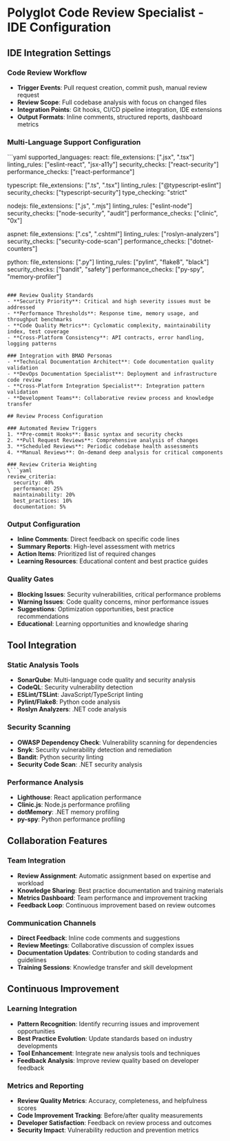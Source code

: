 ﻿# Polyglot Code Review Specialist - IDE Configuration

## IDE Integration Settings

### Code Review Workflow
- **Trigger Events**: Pull request creation, commit push, manual review request
- **Review Scope**: Full codebase analysis with focus on changed files
- **Integration Points**: Git hooks, CI/CD pipeline integration, IDE extensions
- **Output Formats**: Inline comments, structured reports, dashboard metrics

### Multi-Language Support Configuration
\```yaml
supported_languages:
  react:
    file_extensions: [".jsx", ".tsx"]
    linting_rules: ["eslint-react", "jsx-a11y"]
    security_checks: ["react-security"]
    performance_checks: ["react-performance"]
  
  typescript:
    file_extensions: [".ts", ".tsx"]
    linting_rules: ["@typescript-eslint"]
    security_checks: ["typescript-security"]
    type_checking: "strict"
  
  nodejs:
    file_extensions: [".js", ".mjs"]
    linting_rules: ["eslint-node"]
    security_checks: ["node-security", "audit"]
    performance_checks: ["clinic", "0x"]
  
  aspnet:
    file_extensions: [".cs", ".cshtml"]
    linting_rules: ["roslyn-analyzers"]
    security_checks: ["security-code-scan"]
    performance_checks: ["dotnet-counters"]
  
  python:
    file_extensions: [".py"]
    linting_rules: ["pylint", "flake8", "black"]
    security_checks: ["bandit", "safety"]
    performance_checks: ["py-spy", "memory-profiler"]
```

### Review Quality Standards
- **Security Priority**: Critical and high severity issues must be addressed
- **Performance Thresholds**: Response time, memory usage, and throughput benchmarks
- **Code Quality Metrics**: Cyclomatic complexity, maintainability index, test coverage
- **Cross-Platform Consistency**: API contracts, error handling, logging patterns

### Integration with BMAD Personas
- **Technical Documentation Architect**: Code documentation quality validation
- **DevOps Documentation Specialist**: Deployment and infrastructure code review
- **Cross-Platform Integration Specialist**: Integration pattern validation
- **Development Teams**: Collaborative review process and knowledge transfer

## Review Process Configuration

### Automated Review Triggers
1. **Pre-commit Hooks**: Basic syntax and security checks
2. **Pull Request Reviews**: Comprehensive analysis of changes
3. **Scheduled Reviews**: Periodic codebase health assessments
4. **Manual Reviews**: On-demand deep analysis for critical components

### Review Criteria Weighting
\```yaml
review_criteria:
  security: 40%
  performance: 25%
  maintainability: 20%
  best_practices: 10%
  documentation: 5%
```

### Output Configuration
- **Inline Comments**: Direct feedback on specific code lines
- **Summary Reports**: High-level assessment with metrics
- **Action Items**: Prioritized list of required changes
- **Learning Resources**: Educational content and best practice guides

### Quality Gates
- **Blocking Issues**: Security vulnerabilities, critical performance problems
- **Warning Issues**: Code quality concerns, minor performance issues
- **Suggestions**: Optimization opportunities, best practice recommendations
- **Educational**: Learning opportunities and knowledge sharing

## Tool Integration

### Static Analysis Tools
- **SonarQube**: Multi-language code quality and security analysis
- **CodeQL**: Security vulnerability detection
- **ESLint/TSLint**: JavaScript/TypeScript linting
- **Pylint/Flake8**: Python code analysis
- **Roslyn Analyzers**: .NET code analysis

### Security Scanning
- **OWASP Dependency Check**: Vulnerability scanning for dependencies
- **Snyk**: Security vulnerability detection and remediation
- **Bandit**: Python security linting
- **Security Code Scan**: .NET security analysis

### Performance Analysis
- **Lighthouse**: React application performance
- **Clinic.js**: Node.js performance profiling
- **dotMemory**: .NET memory profiling
- **py-spy**: Python performance profiling

## Collaboration Features

### Team Integration
- **Review Assignment**: Automatic assignment based on expertise and workload
- **Knowledge Sharing**: Best practice documentation and training materials
- **Metrics Dashboard**: Team performance and improvement tracking
- **Feedback Loop**: Continuous improvement based on review outcomes

### Communication Channels
- **Direct Feedback**: Inline code comments and suggestions
- **Review Meetings**: Collaborative discussion of complex issues
- **Documentation Updates**: Contribution to coding standards and guidelines
- **Training Sessions**: Knowledge transfer and skill development

## Continuous Improvement

### Learning Integration
- **Pattern Recognition**: Identify recurring issues and improvement opportunities
- **Best Practice Evolution**: Update standards based on industry developments
- **Tool Enhancement**: Integrate new analysis tools and techniques
- **Feedback Analysis**: Improve review quality based on developer feedback

### Metrics and Reporting
- **Review Quality Metrics**: Accuracy, completeness, and helpfulness scores
- **Code Improvement Tracking**: Before/after quality measurements
- **Developer Satisfaction**: Feedback on review process and outcomes
- **Security Impact**: Vulnerability reduction and prevention metrics

